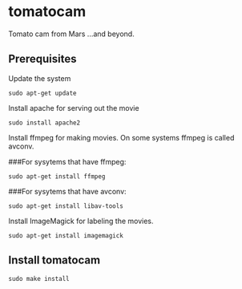 # tomatocam
Tomato cam from Mars ...and beyond.

## Prerequisites

Update the system
```
sudo apt-get update
```

Install apache for serving out the movie
```
sudo install apache2
```

Install ffmpeg for making movies.  On some systems ffmpeg is called avconv.

###For sysytems that have ffmpeg:
```
sudo apt-get install ffmpeg
```

###For sysytems that have avconv:
```
sudo apt-get install libav-tools
```

Install ImageMagick for labeling the movies.
```
sudo apt-get install imagemagick
```


## Install tomatocam

```
sudo make install
```
